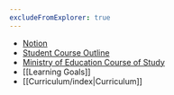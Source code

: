 ```yaml
---
excludeFromExplorer: true
---
```

- [Notion](https://notion.so)
- [Student Course Outline](https://drive.google.com/file/d/1uWps8Mk0a7KohiR-1P2B0QDOiw0gyL9o/view?usp=drive_link)
- [Ministry of Education Course of Study](https://drive.google.com/file/d/1A8hpVKnrBUWJe4nPvYDrVkt9l7CoDc3R/view?usp=drive_link)
- [[Learning Goals]]
- [[Curriculum/index|Curriculum]]